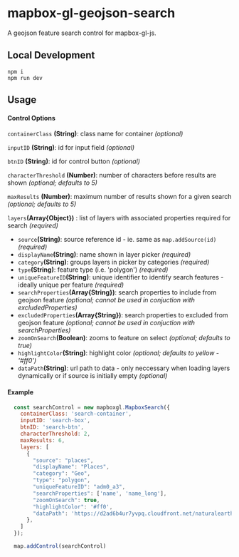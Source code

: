 # mapbox-gl-geojson-search
A geojson feature search control for mapbox-gl-js.

## Local Development
```
npm i
npm run dev
```

## Usage
#### Control Options
`containerClass` __(String)__: class name for container _(optional)_

`inputID` __(String)__: id for input field _(optional)_

`btnID` __(String)__: id for control button _(optional)_

`characterThreshold` __(Number)__: number of characters before results are shown _(optional; defaults to 5)_

`maxResults` __(Number)__: maximum number of results shown for a given search _(optional; defaults to 5)_

`layers`__(Array{Object})__ : list of layers with associated properties required for search _(required)_
  * `source`__(String)__: source reference id  - ie. same as `map.addSource(id)` _(required)_
  * `displayName`__(String)__: name shown in layer picker _(required)_
  * `category`__(String)__: groups layers in picker by categories _(required)_
  * `type`__(String)__: feature type (i.e. 'polygon')  _(required)_
  * `uniqueFeatureID`__(String)__: unique identifier to identify search features - ideally unique per feature  _(required)_
  * `searchProperties`__(Array{String})__: search properties to include from geojson feature _(optional; cannot be used in conjuction with excludedProperties)_
  * `excludedProperties`__(Array{String})__: search properties to excluded from geojson feature _(optional; cannot be used in conjuction with searchProperties)_
  * `zoomOnSearch`__(Boolean)__: zooms to feature on select _(optional; defaults to true)_
  * `highlightColor`__(String)__: highlight color _(optional; defaults to yellow - '#ff0')_
  * `dataPath`__(String)__: url path to data - only neccessary when loading layers dynamically or if source is initially empty _(optional)_
  
#### Example
```javascript
  const searchControl = new mapboxgl.MapboxSearch({
    containerClass: 'search-container',
    inputID: 'search-box',
    btnID: 'search-btn',
    characterThreshold: 2,
    maxResults: 6, 
    layers: [
      {
        "source": "places",
        "displayName": "Places",
        "category": "Geo",
        "type": "polygon",
        "uniqueFeatureID": "adm0_a3",
        "searchProperties": ['name', 'name_long'],
        "zoomOnSearch": true,
        "highlightColor": '#ff0',
        "dataPath": 'https://d2ad6b4ur7yvpq.cloudfront.net/naturalearth-3.3.0/ne_50m_admin_0_map_units.geojson'
      },
    ]
  });

  map.addControl(searchControl)
```
